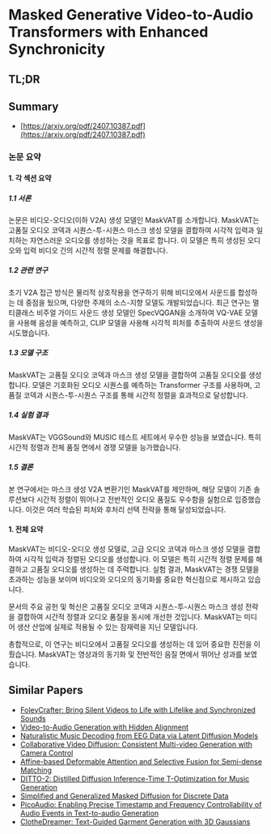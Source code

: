 # Masked Generative Video-to-Audio Transformers with Enhanced Synchronicity
## TL;DR
## Summary
- [https://arxiv.org/pdf/2407.10387.pdf](https://arxiv.org/pdf/2407.10387.pdf)

### 논문 요약

#### 1. 각 섹션 요약

##### 1.1 서론
논문은 비디오-오디오(이하 V2A) 생성 모델인 MaskVAT를 소개합니다. MaskVAT는 고품질 오디오 코덱과 시퀀스-투-시퀀스 마스크 생성 모델을 결합하여 시각적 입력과 일치하는 자연스러운 오디오를 생성하는 것을 목표로 합니다. 이 모델은 특히 생성된 오디오와 입력 비디오 간의 시간적 정렬 문제를 해결합니다.

##### 1.2 관련 연구
초기 V2A 접근 방식은 물리적 상호작용을 연구하기 위해 비디오에서 사운드를 합성하는 데 중점을 뒀으며, 다양한 주제의 소스-지향 모델도 개발되었습니다. 최근 연구는 멀티클래스 비주얼 가이드 사운드 생성 모델인 SpecVQGAN을 소개하여 VQ-VAE 모델을 사용해 음성을 예측하고, CLIP 모델을 사용해 시각적 피처를 추출하여 사운드 생성을 시도했습니다.

##### 1.3 모델 구조
MaskVAT는 고품질 오디오 코덱과 마스크 생성 모델을 결합하여 고품질 오디오를 생성합니다. 모델은 기호화된 오디오 시퀀스를 예측하는 Transformer 구조를 사용하며, 고품질 코덱과 시퀀스-투-시퀀스 구조를 통해 시간적 정렬을 효과적으로 달성합니다.

##### 1.4 실험 결과
MaskVAT는 VGGSound와 MUSIC 테스트 세트에서 우수한 성능을 보였습니다. 특히 시간적 정렬과 전체 품질 면에서 경쟁 모델을 능가했습니다.

##### 1.5 결론
본 연구에서는 마스크 생성 V2A 변환기인 MaskVAT를 제안하며, 해당 모델이 기존 솔루션보다 시간적 정렬이 뛰어나고 전반적인 오디오 품질도 우수함을 실험으로 입증했습니다. 이것은 여러 학습된 피처와 후처리 선택 전략을 통해 달성되었습니다.

#### 1. 전체 요약
MaskVAT는 비디오-오디오 생성 모델로, 고급 오디오 코덱과 마스크 생성 모델을 결합하여 시각적 입력과 정렬된 오디오를 생성합니다. 이 모델은 특히 시간적 정렬 문제를 해결하고 고품질 오디오를 생성하는 데 주력합니다. 실험 결과, MaskVAT는 경쟁 모델을 초과하는 성능을 보이며 비디오와 오디오의 동기화를 중요한 혁신점으로 제시하고 있습니다.

문서의 주요 공헌 및 혁신은 고품질 오디오 코덱과 시퀀스-투-시퀀스 마스크 생성 전략을 결합하여 시간적 정렬과 오디오 품질을 동시에 개선한 것입니다. MaskVAT는 미디어 생산 산업에 실제로 적용될 수 있는 잠재력을 지닌 모델입니다.

총합적으로, 이 연구는 비디오에서 고품질 오디오를 생성하는 데 있어 중요한 진전을 이뤘습니다. MaskVAT는 영상과의 동기화 및 전반적인 음질 면에서 뛰어난 성과를 보였습니다.

## Similar Papers
- [FoleyCrafter: Bring Silent Videos to Life with Lifelike and Synchronized Sounds](2407.01494.md)
- [Video-to-Audio Generation with Hidden Alignment](2407.07464.md)
- [Naturalistic Music Decoding from EEG Data via Latent Diffusion Models](2405.09062.md)
- [Collaborative Video Diffusion: Consistent Multi-video Generation with Camera Control](2405.17414.md)
- [Affine-based Deformable Attention and Selective Fusion for Semi-dense Matching](2405.13874.md)
- [DITTO-2: Distilled Diffusion Inference-Time T-Optimization for Music Generation](2405.20289.md)
- [Simplified and Generalized Masked Diffusion for Discrete Data](2406.04329.md)
- [PicoAudio: Enabling Precise Timestamp and Frequency Controllability of Audio Events in Text-to-audio Generation](2407.02869.md)
- [ClotheDreamer: Text-Guided Garment Generation with 3D Gaussians](2406.16815.md)
